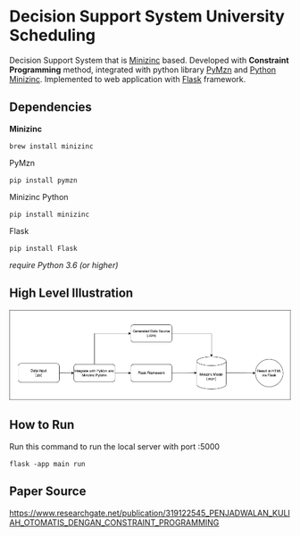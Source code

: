 # Decision Support System University Scheduling
Decision Support System that is [Minizinc](https://www.minizinc.org/) based. Developed with **Constraint Programming** method, integrated with python library [PyMzn](http://paolodragone.com/pymzn/index.html) and [Python Minizinc](https://minizinc-python.readthedocs.io/en/latest/index.html). Implemented to web application with [Flask](https://flask.palletsprojects.com/en/2.2.x/) framework.

## Dependencies
**Minizinc**

    brew install minizinc

PyMzn

    pip install pymzn

Minizinc Python

    pip install minizinc

Flask

    pip install Flask

*require Python 3.6 (or higher)*

## High Level Illustration
![Illustration Diagram](https://raw.githubusercontent.com/eugeneleo06/dss-univ_scheduling/main/Diagram.png)

## How to Run
Run this command to run the local server with port :5000

    flask -app main run

## Paper Source
https://www.researchgate.net/publication/319122545_PENJADWALAN_KULIAH_OTOMATIS_DENGAN_CONSTRAINT_PROGRAMMING
